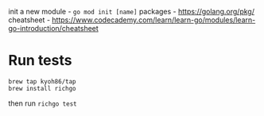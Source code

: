 init a new module - `go mod init [name]`
packages - https://golang.org/pkg/
cheatsheet - https://www.codecademy.com/learn/learn-go/modules/learn-go-introduction/cheatsheet

# Run tests
```
brew tap kyoh86/tap
brew install richgo
```
then run `richgo test`